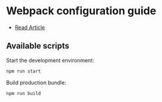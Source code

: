 # Webpack configuration guide


* [Read Article](https://ivstudio.com/configure-webpack/)


## Available scripts 
Start the development environment:
 
```sh
npm run start
```

Build production bundle:
 
```sh
npm run build
```
